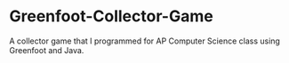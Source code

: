 # Greenfoot-Collector-Game
A collector game that I programmed for AP Computer Science class using Greenfoot and Java.
